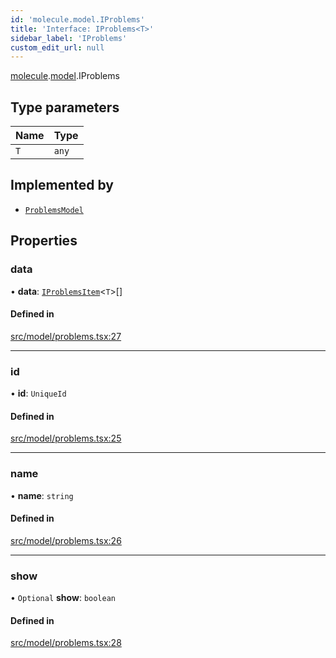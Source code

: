 ```yaml
---
id: 'molecule.model.IProblems'
title: 'Interface: IProblems<T>'
sidebar_label: 'IProblems'
custom_edit_url: null
---
```


[molecule](../namespaces/molecule).[model](../namespaces/molecule.model).IProblems

## Type parameters

| Name | Type  |
| :--- | :---- |
| `T`  | `any` |

## Implemented by

-   [`ProblemsModel`](../classes/molecule.model.ProblemsModel)

## Properties

### data

• **data**: [`IProblemsItem`](molecule.model.IProblemsItem)<`T`\>[]

#### Defined in

[src/model/problems.tsx:27](https://github.com/DTStack/molecule/blob/46c80551/src/model/problems.tsx#L27)

---

### id

• **id**: `UniqueId`

#### Defined in

[src/model/problems.tsx:25](https://github.com/DTStack/molecule/blob/46c80551/src/model/problems.tsx#L25)

---

### name

• **name**: `string`

#### Defined in

[src/model/problems.tsx:26](https://github.com/DTStack/molecule/blob/46c80551/src/model/problems.tsx#L26)

---

### show

• `Optional` **show**: `boolean`

#### Defined in

[src/model/problems.tsx:28](https://github.com/DTStack/molecule/blob/46c80551/src/model/problems.tsx#L28)

